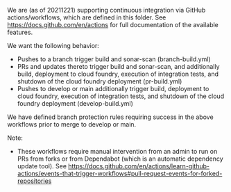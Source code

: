 We are (as of 20211221) supporting continuous integration via GitHub actions/workflows, 
which are defined in this folder. See https://docs.github.com/en/actions for full 
documentation of the available features.

We want the following behavior:
- Pushes to a branch trigger build and sonar-scan (branch-build.yml)
- PRs and updates thereto trigger build and sonar-scan, and additionally build, deployment to cloud 
foundry, execution of integration tests, and shutdown of the cloud foundry deployment (pr-build.yml)
- Pushes to develop or main additionally trigger build, deployment to cloud foundry, execution of 
integration tests, and shutdown of the cloud foundry deployment (develop-build.yml)

We have defined branch protection rules requiring success in the above workflows prior to merge to 
develop or main.  
 
Note:
- These workflows require manual intervention from an admin to run on PRs from forks or from Dependabot
(which is an automatic dependency update tool). See 
https://docs.github.com/en/actions/learn-github-actions/events-that-trigger-workflows#pull-request-events-for-forked-repositories